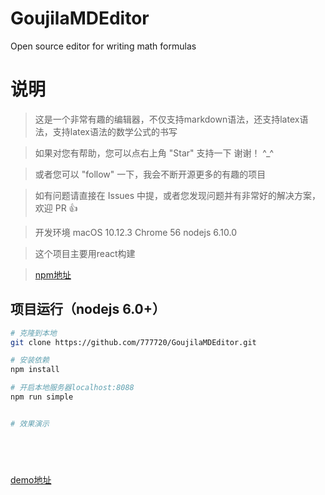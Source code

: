 # GoujilaMDEditor
Open source editor for writing math formulas
# 说明

>  这是一个非常有趣的编辑器，不仅支持markdown语法，还支持latex语法，支持latex语法的数学公式的书写

>  如果对您有帮助，您可以点右上角 "Star" 支持一下 谢谢！ ^_^

>  或者您可以 "follow" 一下，我会不断开源更多的有趣的项目

>  如有问题请直接在 Issues 中提，或者您发现问题并有非常好的解决方案，欢迎 PR 👍

>  开发环境 macOS 10.12.3  Chrome 56 nodejs 6.10.0

>  这个项目主要用react构建

> [npm地址](https://www.npmjs.com/package/goujila-md-editor)

## 项目运行（nodejs 6.0+）
``` bash
# 克隆到本地
git clone https://github.com/777720/GoujilaMDEditor.git

# 安装依赖
npm install

# 开启本地服务器localhost:8088
npm run simple


# 效果演示



   
```

[demo地址](http://www.whitemagician.club/)


